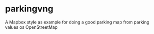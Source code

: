 # parkingvng
A Mapbox style as example for doing a good parking map from parking values os OpenStreetMap
